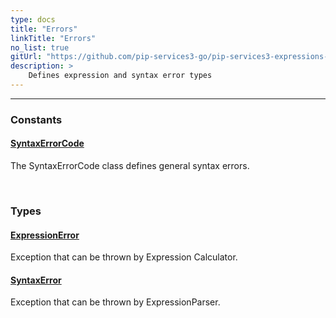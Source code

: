 ```yaml
---
type: docs
title: "Errors"
linkTitle: "Errors"
no_list: true
gitUrl: "https://github.com/pip-services3-go/pip-services3-expressions-go"
description: >
    Defines expression and syntax error types
---
```

---
<div class="module-body"> 

### Constants

#### [SyntaxErrorCode](syntax_error_code)
The SyntaxErrorCode class defines general syntax errors.

<br>

### Types

#### [ExpressionError](expression_error)
Exception that can be thrown by Expression Calculator.

#### [SyntaxError](syntax_error)
Exception that can be thrown by ExpressionParser.


</div>

